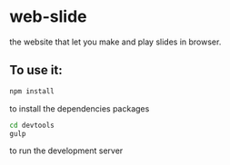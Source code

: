 # web-slide
the website that let you make and play slides in browser.  

## To use it:
```sh
npm install
```
to install the dependencies packages
```sh
cd devtools
gulp
```
to run the development server
